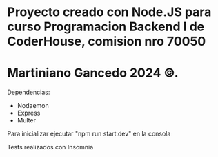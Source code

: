 # Proyecto creado con Node.JS para curso Programacion Backend I de CoderHouse, comision nro 70050
# Martiniano Gancedo 2024 ©.

Dependencias:
- Nodaemon
- Express
- Multer

Para inicializar ejecutar "npm run start:dev" en la consola

Tests realizados con Insomnia